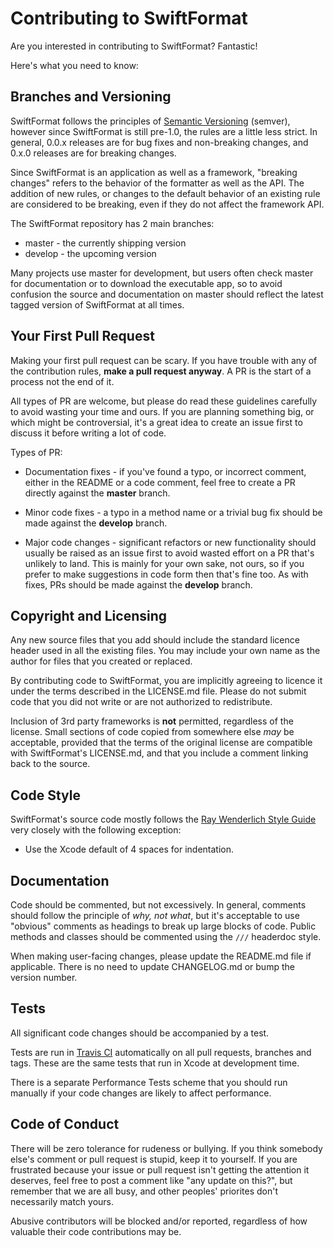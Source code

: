 # Contributing to SwiftFormat

Are you interested in contributing to SwiftFormat? Fantastic!

Here's what you need to know:

## Branches and Versioning

SwiftFormat follows the principles of [Semantic Versioning](http://semver.org/spec/v2.0.0.html) (semver), however since SwiftFormat is still pre-1.0, the rules are a little less strict. In general, 0.0.x releases are for bug fixes and non-breaking changes, and 0.x.0 releases are for breaking changes.

Since SwiftFormat is an application as well as a framework, "breaking changes" refers to the behavior of the formatter as well as the API. The addition of new rules, or changes to the default behavior of an existing rule are considered to be breaking, even if they do not affect the framework API.

The SwiftFormat repository has 2 main branches:

* master - the currently shipping version
* develop - the upcoming version

Many projects use master for development, but users often check master for documentation or to download the executable app, so to avoid confusion the source and documentation on master should reflect the latest tagged version of SwiftFormat at all times.

## Your First Pull Request

Making your first pull request can be scary. If you have trouble with any of the contribution rules, **make a pull request anyway**. A PR is the start of a process not the end of it.

All types of PR are welcome, but please do read these guidelines carefully to avoid wasting your time and ours. If you are planning something big, or which might be controversial, it's a great idea to create an issue first to discuss it before writing a lot of code.

Types of PR:

* Documentation fixes - if you've found a typo, or incorrect comment, either in the README or a code comment, feel free to create a PR directly against the **master** branch.

* Minor code fixes - a typo in a method name or a trivial bug fix should be made against the **develop** branch.

* Major code changes - significant refactors or new functionality should usually be raised as an issue first to avoid wasted effort on a PR that's unlikely to land. This is mainly for your own sake, not ours, so if you prefer to make suggestions in code form then that's fine too. As with fixes, PRs should be made against the **develop** branch.

## Copyright and Licensing

Any new source files that you add should include the standard licence header used in all the existing files. You may include your own name as the author for files that you created or replaced.

By contributing code to SwiftFormat, you are implicitly agreeing to licence it under the terms described in the LICENSE.md file. Please do not submit code that you did not write or are not authorized to redistribute.

Inclusion of 3rd party frameworks is **not** permitted, regardless of the license. Small sections of code copied from somewhere else *may* be acceptable, provided that the terms of the original license are compatible with SwiftFormat's LICENSE.md, and that you include a comment linking back to the source.

## Code Style

SwiftFormat's source code mostly follows the [Ray Wenderlich Style Guide](https://github.com/raywenderlich/swift-style-guide) very closely with the following exception:

- Use the Xcode default of 4 spaces for indentation.

## Documentation

Code should be commented, but not excessively. In general, comments should follow the principle of *why, not what*, but it's acceptable to use "obvious" comments as headings to break up large blocks of code. Public methods and classes should be commented using the `///` headerdoc style.

When making user-facing changes, please update the README.md file if applicable. There is no need to update CHANGELOG.md or bump the version number.

## Tests

All significant code changes should be accompanied by a test.  

Tests are run in [Travis CI](https://travis-ci.org/nicklockwood/SwiftFormat) automatically on all pull requests, branches and tags. These are the same tests that run in Xcode at development time.

There is a separate Performance Tests scheme that you should run manually if your code changes are likely to affect performance.

## Code of Conduct

There will be zero tolerance for rudeness or bullying. If you think somebody else's comment or pull request is stupid, keep it to yourself. If you are frustrated because your issue or pull request isn't getting the attention it deserves, feel free to post a comment like "any update on this?", but remember that we are all busy, and other peoples' priorites don't necessarily match yours.

Abusive contributors will be blocked and/or reported, regardless of how valuable their code contributions may be.
